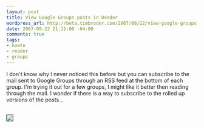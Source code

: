 ```yaml
--- 
layout: post
title: View Google Groups posts in Reader
wordpress_url: http://beta.timbroder.com/2007/08/22/view-google-groups-posts-in-reader/
date: 2007-08-22 21:11:00 -04:00
comments: true
tags: 
- howto
- reader
- groups
---
```

I don't know why I never noticed this before but you can subscribe to the mail sent to Google Groups through an RSS feed at the bottom of each group.  I'm trying it out for a few groups, I might like it better then reading through the mail.  I wonder if there is a way to subscribe to the rolled up versions of the posts...<br /><br />


<img src="http://lh5.google.com/timothy.broder/RsyngpE6BRI/AAAAAAAAKn8/F6Qvt7wUps4/s400/groups_reader.jpg?imgdl=1" border=1/>
